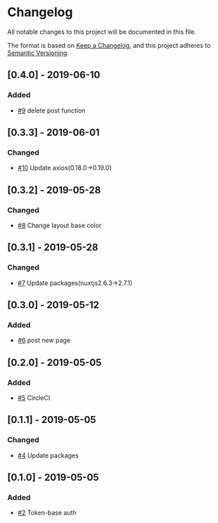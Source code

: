 # Changelog
All notable changes to this project will be documented in this file.

The format is based on [Keep a Changelog](https://keepachangelog.com/en/1.0.0/),
and this project adheres to [Semantic Versioning](https://semver.org/spec/v2.0.0.html).

## [0.4.0] - 2019-06-10
### Added
- [#9](https://github.com/walkersumida/nuxtjs-sample/pull/9) delete post function

## [0.3.3] - 2019-06-01
### Changed
- [#10](https://github.com/walkersumida/nuxtjs-sample/pull/10) Update axios(0.18.0->0.19.0)

## [0.3.2] - 2019-05-28
### Changed
- [#8](https://github.com/walkersumida/nuxtjs-sample/pull/8) Change layout base color

## [0.3.1] - 2019-05-28
### Changed
- [#7](https://github.com/walkersumida/nuxtjs-sample/pull/7) Update packages(nuxtjs2.6.3->2.7.1)

## [0.3.0] - 2019-05-12
### Added
- [#6](https://github.com/walkersumida/nuxtjs-sample/pull/6) post new page

## [0.2.0] - 2019-05-05
### Added
- [#5](https://github.com/walkersumida/nuxtjs-sample/pull/5) CircleCI

## [0.1.1] - 2019-05-05
### Changed
- [#4](https://github.com/walkersumida/nuxtjs-sample/pull/4) Update packages

## [0.1.0] - 2019-05-05
### Added
- [#2](https://github.com/walkersumida/nuxtjs-sample/pull/2) Token-base auth
